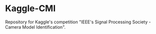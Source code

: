 # Kaggle-CMI
Repository for Kaggle's competition "IEEE's Signal Processing Society - Camera Model Identification".
